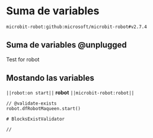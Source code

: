 # Suma de variables

```package
microbit-robot:github:microsoft/microbit-robot#v2.7.4
```

## Suma de variables @unplugged

Test for robot

## Mostando las variables

`||robot:on start||` **robot** `||microbit-robot:robot||`

```blocks
// @validate-exists
robot.dfRobotMaqueen.start()

```


```validation.global
# BlocksExistValidator
```

```template
//
```
